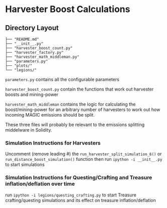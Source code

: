 # Harvester Boost Calculations


## Directory Layout
```
├── "README.md"
├── "__init__.py"
├── "harvester_boost_count.py"
├── "harvester_factory.py"
├── "harvester_math_middleman.py"
├── "parameters.py"
├── "plots/"
└── "legions/"
```

`parameters.py` contains all the configurable parameters

`harvester_boost_count.py` contain the functions that work out harvester boosts and mining-power

`harvester_math_middleman` contains the logic for calculating the boost/mining-power for an arbitrary number of harvesters to work out how incoming MAGIC emissions should be split.

These three files will probably be relevant to the emissions splitting middelware in Solidity.

### Simulation Instructions for Harvesters
Uncomment (remove leading #) the `run_harvester_split_simulation_6()`
or `run_distance_boost_simulation()` function then
run `ipython -i __init__.py` to start simulations

### Simulation Instructions for Questing/Crafting and Treasure inflation/deflation over time
run `ipython -i legions/questing_crafting.py` to start Treasure crafting/questing simulations
and its effect on treasure inflation/deflation
